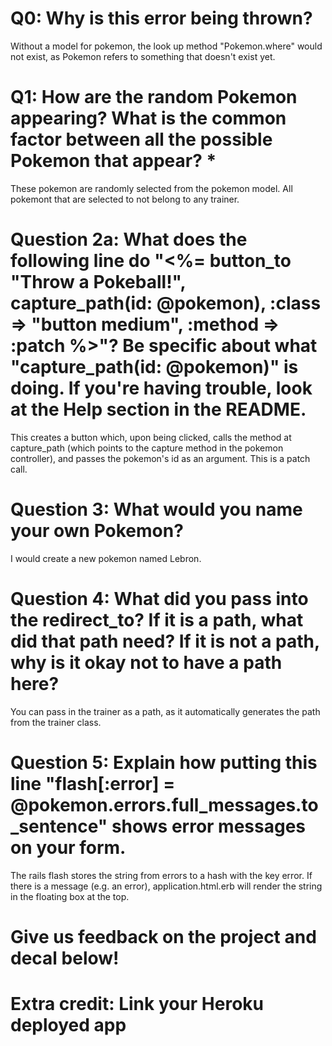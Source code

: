 # Q0: Why is this error being thrown?

Without a model for pokemon, the look up method "Pokemon.where" would not exist, as Pokemon 
refers to something that doesn't exist yet.

# Q1: How are the random Pokemon appearing? What is the common factor between all the possible Pokemon that appear? *

These pokemon are randomly selected from the pokemon model. All pokemont that are selected to not 
belong to any trainer.

# Question 2a: What does the following line do "<%= button_to "Throw a Pokeball!", capture_path(id: @pokemon), :class => "button medium", :method => :patch %>"? Be specific about what "capture_path(id: @pokemon)" is doing. If you're having trouble, look at the Help section in the README.

This creates a button which, upon being clicked, calls the method at capture_path (which points to the capture method in the pokemon controller), and passes the pokemon's id as an argument. This is a patch call.

# Question 3: What would you name your own Pokemon?

I would create a new pokemon named Lebron.

# Question 4: What did you pass into the redirect_to? If it is a path, what did that path need? If it is not a path, why is it okay not to have a path here?

You can pass in the trainer as a path, as it automatically generates the path from the trainer class.

# Question 5: Explain how putting this line "flash[:error] = @pokemon.errors.full_messages.to_sentence" shows error messages on your form.

The rails flash stores the string from errors to a hash with the key error. If there is a message (e.g. an error), application.html.erb will render the string in the floating box at the top.

# Give us feedback on the project and decal below!

# Extra credit: Link your Heroku deployed app
